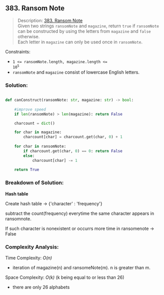 ## 383. Ransom Note

>Description: [383. Ransom Note](https://leetcode.com/problems/ransom-note/description/)\
Given two strings `ransomNote` and `magazine`, return `true` if `ransomNote` can be constructed by using the letters from `magazine` and `false` otherwise.\
Each letter in `magazine` can only be used once in `ransomNote`.

Constraints:

- <code>1 <= ransomNote.length, magazine.length <= 10<sup>5</sup></code> 
- `ransomNote` and `magazine` consist of lowercase English letters.

### Solution: 

```python

def canConstruct(ransomNote: str, magazine: str) -> bool:
    
    #improve speed
    if len(ransomNote) > len(magazine): return False

    charcount = dict()

    for char in magazine:
        charcount[char] = charcount.get(char, 0) + 1
    
    for char in ransomNote:
        if charcount.get(char, 0) == 0: return False
        else:
            charcount[char] -= 1
    
    return True
```
### Breakdown of Solution:

**Hash table**

Create hash table -> {'character' : 'frequency'}

subtract the count(frequency) everytime the same character appears in ransomnote.

If such character is nonexistent or occurrs more time in ransomenote -> False

### Complexity Analysis:

Time Complexity: *O(n)*

- iteration of magazine(n) and ransomeNote(m). n is greater than m.

Space Complexity: *O(k)* (k being equal to or less than 26)

- there are only 26 alphabets